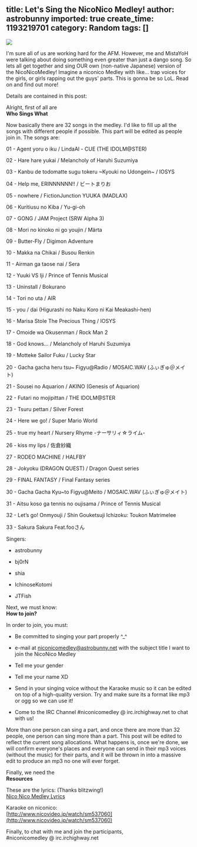 title: Let's Sing the NicoNico Medley!
author: astrobunny
imported: true
create_time: 1193219701
category: Random
tags: []
---
  

[![](wp-images/old/albums/oshizuka.jpg)](/images/wp-images/old/albums/oshizuka.jpg)

  
I'm sure all of us are working hard for the AFM. However, me and MistaYoH were talking about doing something even greater than just a dango song. So lets all get together and sing OUR own (non-native Japanese) version of the&nbsp;NicoNicoMedley! Imagine a niconico Medley with like... trap voices for the girls, or girls rapping out the guys' parts. This is gonna be so LoL. Read on and find out more!  
  
Details are contained in this post:  
  
<!--more-->  
  
Alright, first of all are  
**Who Sings What**  
  
Now basically there are 32 songs in the medley. I'd like to fill up all the songs with different people if possible. This part will be edited as people join in. The songs are:  
  
01 - Agent yoru o iku / LindaAl - CUE (THE IDOLM@STER)  
  
02 - Hare hare yukai / Melancholy of Haruhi Suzumiya  
  
03 - Kanbu de todomatte sugu tokeru ~Kyouki no Udongein~ / IOSYS  
  
04 - Help me, ERINNNNNN!! / ビートまりお  
  
05 - nowhere / FictionJunction YUUKA (MADLAX)  
  
06 - Kuritiusu no Kiba / Yu-gi-oh  
  
07 - GONG / JAM Project (SRW Alpha 3)  
  
08 - Mori no kinoko ni go youjin / Märta  
  
09 - Butter-Fly / Digimon Adventure  
  
10 - Makka na Chikai / Busou Renkin  
  
11 - Airman ga taose nai / Sera  
  
12 - Yuuki VS Iji / Prince of Tennis Musical  
  
13 - Uninstall / Bokurano  
  
14 - Tori no uta / AIR  
  
15 - you / dai (Higurashi no Naku Koro ni Kai Meakashi-hen)  
  
16 - Marisa Stole The Precious Thing / IOSYS  
  
17 - Omoide wa Okusenman / Rock Man 2  
  
18 - God knows… / Melancholy of Haruhi Suzumiya  
  
19 - Motteke Sailor Fuku / Lucky Star  
  
20 - Gacha gacha heru tsu~ Figyu@Radio / MOSAIC.WAV (ふぃぎゅ＠メイト)  
  
21 - Sousei no Aquarion / AKINO (Genesis of Aquarion)  
  
22 - Futari no mojipittan / THE IDOLM@STER  
  
23 - Tsuru pettan / Silver Forest  
  
24 - Here we go! / Super Mario World  
  
25 - true my heart / Nursery Rhyme -ナーサリィ☆ライム-  
  
26 - kiss my lips / 佐倉紗織  
  
27 - RODEO MACHINE / HALFBY  
  
28 - Jokyoku (DRAGON QUEST) / Dragon Quest series  
  
29 - FINAL FANTASY / Final Fantasy series  
  
30 - Gacha Gacha Kyu~to Figyu@Meito / MOSAIC.WAV (ふぃぎゅ＠メイト)  
  
31 - Aitsu koso ga tennis no oujisama / Prince of Tennis Musical  
  
32 - Let’s go! Onmyouji / Shin Gouketsuji Ichizoku: Toukon Matrimelee  
  
33 - Sakura Sakura Feat.fooさん  
  
Singers:  

  
- astrobunny
  
- bj0rN
  
- shia
  
- IchinoseKotomi
  
- JTFish
  
  
Next, we must know:  
**How to join?**  
  
In order to join, you must:  

  
- Be committed to singing your part properly ^\_^
  
- e-mail at niconicomedley@astrobunny.net with the subject title I want to join the NicoNico Medley
  
- Tell me your gender
  
- Tell me your name XD
  
- Send in your singing voice without the Karaoke music so it can be edited on top of a high-quality version. Try and make sure its a format like mp3 or ogg so we can use it!
  
- Come to the IRC Channel #niconicomedley @ irc.irchighway.net to chat with us!
  
  
More than one person can sing a part, and once there are more than 32 people, one person can sing more than a part. This post will be edited to reflect the current song allocations. What happens is, once we're done, we will confirm everyone's places and everyone can send in their mp3 voices (without the music) for their parts, and it will be thrown in into a massive edit to produce an mp3 no one will ever forget.  
  
Finally, we need the  
**Resources**  
  
These are the lyrics: (Thanks blitzwing!)  
 [Nico Nico Medley Lyrics](/images/wp-uploads/2007/10/niconico.txt "Nico Nico Medley Lyrics")  
  
Karaoke on niconico:  
 [http://www.nicovideo.jp/watch/sm537060](http://www.nicovideo.jp/watch/sm537060)  
  
Finally, to chat with me and join the participants,  
#niconicomedley @ irc.irchighway.net